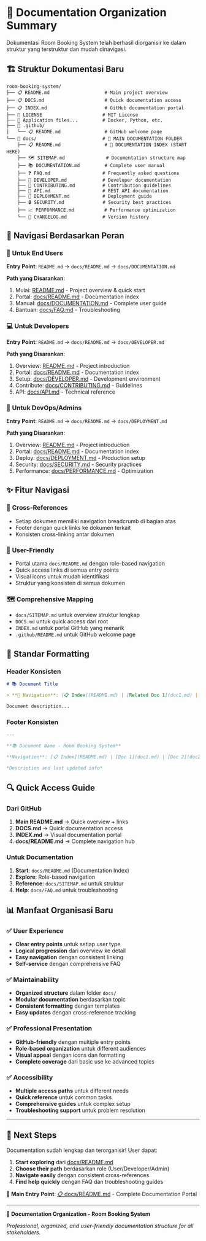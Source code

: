 # 📁 Documentation Organization Summary

Dokumentasi Room Booking System telah berhasil diorganisir ke dalam struktur yang terstruktur dan mudah dinavigasi.

## 🏗️ Struktur Dokumentasi Baru

```
room-booking-system/
├── 📋 README.md                    # Main project overview
├── 📋 DOCS.md                      # Quick documentation access  
├── 📋 INDEX.md                     # GitHub documentation portal
├── 📄 LICENSE                      # MIT License
├── 🔧 Application files...         # Docker, Python, etc.
├── 📁 .github/
│   └── 📋 README.md                # GitHub welcome page
└── 📁 docs/                        # 📍 MAIN DOCUMENTATION FOLDER
    ├── 📋 README.md                # 🌟 DOCUMENTATION INDEX (START HERE)
    ├── 🗺️ SITEMAP.md               # Documentation structure map
    ├── 📚 DOCUMENTATION.md         # Complete user manual
    ├── ❓ FAQ.md                   # Frequently asked questions
    ├── 🔧 DEVELOPER.md             # Developer documentation  
    ├── 🤝 CONTRIBUTING.md          # Contribution guidelines
    ├── 📡 API.md                   # REST API documentation
    ├── 🚀 DEPLOYMENT.md            # Deployment guide
    ├── 🔒 SECURITY.md              # Security best practices
    ├── 📈 PERFORMANCE.md           # Performance optimization
    └── 📝 CHANGELOG.md             # Version history
```

## 🎯 Navigasi Berdasarkan Peran

### 👤 **Untuk End Users**
**Entry Point**: `README.md` → `docs/README.md` → `docs/DOCUMENTATION.md`

**Path yang Disarankan**:
1. Mulai: [README.md](README.md) - Project overview & quick start
2. Portal: [docs/README.md](docs/README.md) - Documentation index  
3. Manual: [docs/DOCUMENTATION.md](docs/DOCUMENTATION.md) - Complete user guide
4. Bantuan: [docs/FAQ.md](docs/FAQ.md) - Troubleshooting

### 💻 **Untuk Developers**  
**Entry Point**: `README.md` → `docs/README.md` → `docs/DEVELOPER.md`

**Path yang Disarankan**:
1. Overview: [README.md](README.md) - Project introduction
2. Portal: [docs/README.md](docs/README.md) - Documentation index
3. Setup: [docs/DEVELOPER.md](docs/DEVELOPER.md) - Development environment
4. Contribute: [docs/CONTRIBUTING.md](docs/CONTRIBUTING.md) - Guidelines
5. API: [docs/API.md](docs/API.md) - Technical reference

### 🚀 **Untuk DevOps/Admins**
**Entry Point**: `README.md` → `docs/README.md` → `docs/DEPLOYMENT.md`

**Path yang Disarankan**:
1. Overview: [README.md](README.md) - Project introduction
2. Portal: [docs/README.md](docs/README.md) - Documentation index
3. Deploy: [docs/DEPLOYMENT.md](docs/DEPLOYMENT.md) - Production setup
4. Security: [docs/SECURITY.md](docs/SECURITY.md) - Security practices
5. Performance: [docs/PERFORMANCE.md](docs/PERFORMANCE.md) - Optimization

## ✨ Fitur Navigasi

### 🔗 **Cross-References**
- Setiap dokumen memiliki navigation breadcrumb di bagian atas
- Footer dengan quick links ke dokumen terkait
- Konsisten cross-linking antar dokumen

### 📱 **User-Friendly**
- Portal utama `docs/README.md` dengan role-based navigation
- Quick access links di semua entry points
- Visual icons untuk mudah identifikasi
- Struktur yang konsisten di semua dokumen

### 🗺️ **Comprehensive Mapping**
- `docs/SITEMAP.md` untuk overview struktur lengkap
- `DOCS.md` untuk quick access dari root
- `INDEX.md` untuk portal GitHub yang menarik
- `.github/README.md` untuk GitHub welcome page

## 🎨 **Standar Formatting**

### **Header Konsisten**
```markdown
# 📚 Document Title

> **📍 Navigation**: [📋 Index](README.md) | [Related Doc 1](doc1.md) | [Related Doc 2](doc2.md)

Document description...
```

### **Footer Konsisten**
```markdown
---

**📚 Document Name - Room Booking System**

**Navigation**: [📋 Index](README.md) | [Doc 1](doc1.md) | [Doc 2](doc2.md)

*Description and last updated info*
```

## 🔍 **Quick Access Guide**

### **Dari GitHub**
1. **Main README.md** → Quick overview + links
2. **DOCS.md** → Quick documentation access
3. **INDEX.md** → Visual documentation portal  
4. **docs/README.md** → Complete navigation hub

### **Untuk Documentation**
1. **Start**: `docs/README.md` (Documentation Index)
2. **Explore**: Role-based navigation
3. **Reference**: `docs/SITEMAP.md` untuk struktur
4. **Help**: `docs/FAQ.md` untuk troubleshooting

## 📊 **Manfaat Organisasi Baru**

### ✅ **User Experience**
- **Clear entry points** untuk setiap user type
- **Logical progression** dari overview ke detail
- **Easy navigation** dengan consistent linking
- **Self-service** dengan comprehensive FAQ

### ✅ **Maintainability**  
- **Organized structure** dalam folder `docs/`
- **Modular documentation** berdasarkan topic
- **Consistent formatting** dengan templates
- **Easy updates** dengan cross-reference tracking

### ✅ **Professional Presentation**
- **GitHub-friendly** dengan multiple entry points
- **Role-based organization** untuk different audiences
- **Visual appeal** dengan icons dan formatting
- **Complete coverage** dari basic use ke advanced topics

### ✅ **Accessibility**
- **Multiple access paths** untuk different needs
- **Quick reference** untuk common tasks
- **Comprehensive guides** untuk complex setup
- **Troubleshooting support** untuk problem resolution

---

## 🚀 **Next Steps**

Documentation sudah lengkap dan terorganisir! User dapat:

1. **Start exploring** dari [docs/README.md](docs/README.md)
2. **Choose their path** berdasarkan role (User/Developer/Admin)
3. **Navigate easily** dengan consistent cross-references
4. **Find help quickly** dengan FAQ dan troubleshooting guides

**🎯 Main Entry Point**: [📋 docs/README.md](docs/README.md) - Complete Documentation Portal

---

**📁 Documentation Organization - Room Booking System**

*Professional, organized, and user-friendly documentation structure for all stakeholders.*
